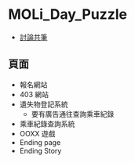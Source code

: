 # MOLi_Day_Puzzle
- [討論共筆](https://hackmd.io/dvNU5fmgSuySutb72KrR_Q)
## 頁面
- 報名網站
- 403 網站
- 遺失物登記系統
    - 要有廣告通往查詢乘車紀錄
- 乘車紀錄查詢系統
- OOXX 遊戲
- Ending page
- Ending Story